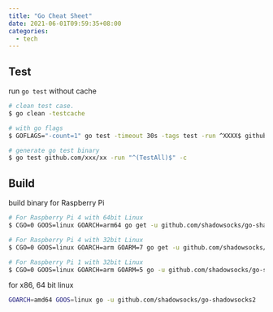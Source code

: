```yaml
---
title: "Go Cheat Sheet"
date: 2021-06-01T09:59:35+08:00
categories:
  - tech
---
```


## Test
run `go test` without  cache
```bash
# clean test case.
$ go clean -testcache

# with go flags
$ GOFLAGS="-count=1" go test -timeout 30s -tags test -run ^XXXX$ github.com/xxx/xx

# generate go test binary
$ go test github.com/xxx/xx -run "^(TestAll)$" -c

```

## Build
build binary for Raspberry Pi

```bash
# For Raspberry Pi 4 with 64bit Linux
$ CGO=0 GOOS=linux GOARCH=arm64 go get -u github.com/shadowsocks/go-shadowsocks2

# For Raspberry Pi 4 with 32bit Linux
$ CGO=0 GOOS=linux GOARCH=arm GOARM=7 go get -u github.com/shadowsocks/go-shadowsocks2

# For Raspberry Pi 1 with 32bit Linux
$ CGO=0 GOOS=linux GOARCH=arm GOARM=5 go -u github.com/shadowsocks/go-shadowsocks2
```

for x86, 64 bit linux
```bash
GOARCH=amd64 GOOS=linux go -u github.com/shadowsocks/go-shadowsocks2
```